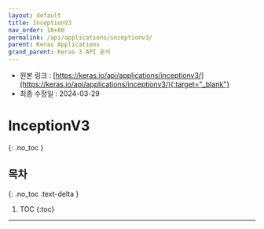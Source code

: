 ```yaml
---
layout: default
title: InceptionV3
nav_order: 10+00
permalink: /api/applications/inceptionv3/
parent: Keras Applications
grand_parent: Keras 3 API 문서
---
```


* 원본 링크 : [https://keras.io/api/applications/inceptionv3/](https://keras.io/api/applications/inceptionv3/){:target="_blank"}
* 최종 수정일 : 2024-03-29

# InceptionV3
{: .no_toc }

## 목차
{: .no_toc .text-delta }

1. TOC
{:toc}

---

